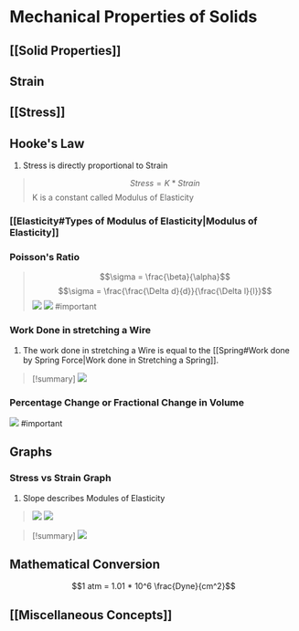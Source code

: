 # Mechanical Properties of Solids

## [[Solid Properties]]
## Strain
## [[Stress]]

## Hooke's Law
1. Stress is directly proportional to Strain
> $$Stress = K*Strain$$
> K is a constant called Modulus of Elasticity

### [[Elasticity#Types of Modulus of Elasticity|Modulus of Elasticity]]
### Poisson's Ratio
>$$\sigma = \frac{\beta}{\alpha}$$
>$$\sigma = \frac{\frac{\Delta d}{d}}{\frac{\Delta l}{l}}$$
>![](https://i.imgur.com/Kxrv2co.png)
>![](https://i.imgur.com/jg5FKmx.png) #important 

### Work Done in stretching a Wire
1. The work done in stretching a Wire is equal to the [[Spring#Work done by Spring Force|Work done in Stretching a Spring]].
>[!summary] ![](https://i.imgur.com/C0jGSXZ.png)

### Percentage Change or Fractional Change in Volume
![](https://i.imgur.com/x4SuvgE.png) #important 


## Graphs
### Stress vs Strain Graph
1. Slope describes Modules of Elasticity
> ![](https://i.imgur.com/Gi546Wv.png)
>![](https://i.imgur.com/Twq9tdN.png)

>[!summary] ![](https://i.imgur.com/XxlzEGI.png)

## Mathematical Conversion
$$1 atm = 1.01 * 10^6 \frac{Dyne}{cm^2}$$

## [[Miscellaneous Concepts]]